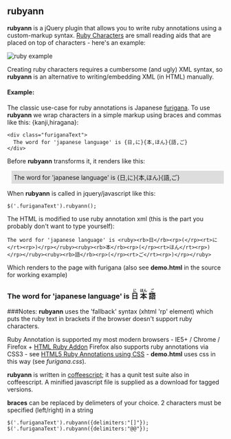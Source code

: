 rubyann
-------

**rubyann** is a jQuery plugin that allows you to write ruby annotations using a custom-markup syntax. [Ruby Characters](http://en.wikipedia.org/wiki/Ruby_character) are small reading aids that are placed on top of characters - here's an example:

![ruby example](http://www.useragentman.com/blog/wp-content/uploads/2010/10/example-IE-with.png)

Creating ruby characters requires a cumbersome (and ugly) XML syntax, so __rubyann__ is an alternative to writing/embedding XML (in HTML) manually.

#### Example:

The classic use-case for ruby annotations is Japanese [furigana](http://en.wikipedia.org/wiki/Furigana). To use __rubyann__ we wrap characters in a simple markup using braces and commas like this: {kanji,hiragana}:

    <div class="furiganaText">
      The word for 'japanese language' is {日,に}{本,ほん}{語,ご}
    </div>

Before __rubyann__ transforms it, it renders like this:

<div style="background-color:#dddddd;padding:5px;margin-left:10px">
The word for 'japanese language' is {日,に}{本,ほん}{語,ご}
</div>

When __rubyann__ is called in jquery/javascript like this:

    $('.furiganaText').rubyann();

The HTML is modified to use ruby annotation xml (this is the part you probably don't want to type yourself):

    The word for 'japanese language' is <ruby><rb>日</rb><rp>(</rp><rt>に</rt><rp>)</rp></ruby><ruby><rb>本</rb><rp>(</rp><rt>ほん</rt><rp>)</rp></ruby><ruby><rb>語</rb><rp>(</rp><rt>ご</rt><rp>)</rp></ruby>

Which renders to the page with furigana (also see __demo.html__ in the source for working example)


###  The word for 'japanese language' is <ruby>  <rb>日</rb>	<rp>(</rp>	<rt>に</rt>	<rp>)</rp></ruby><ruby>  <rb>本</rb>	<rp>(</rp>	<rt>ほん</rt>	<rp>)</rp></ruby><ruby>  <rb>語</rb>	<rp>(</rp>	<rt>ご</rt>	<rp>)</rp></ruby>

###Notes:
__rubyann__ uses the 'fallback' syntax (xhtml 'rp' element) which puts the ruby text in brackets if the browser doesn't support ruby characters.

Ruby Annotation is supported my most modern browsers - IE5+ / Chrome / Firefox + [HTML Ruby Addon](https://addons.mozilla.org/en-US/firefox/addon/6812/)
Firefox also supports ruby annotations via CSS3 - see [HTML5 Ruby Annotations using CSS](http://www.useragentman.com/blog/2010/10/29/cross-browser-html5-ruby-annotations-using-css/) - __demo.html__ uses css in this way (see _furigana.css_).

__rubyann__ is written in [coffeescript](http://jashkenas.github.com/coffee-script/); it has a qunit test suite also in coffeescript. A minified javascript file is supplied as a download for tagged versions.

__braces__ can be replaced by delimeters of your choice. 2 characters must be specified (left/right) in a string

    $('.furiganaText').rubyann({delimiters:"[]"});
    $('.furiganaText').rubyann({delimiters:"@@"});
